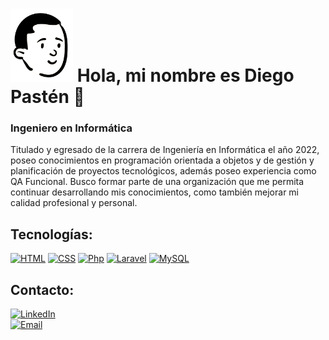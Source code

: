 # <img src="https://raw.githubusercontent.com/dgroes/dgroes/main/head.png" alt="Diego Pastén" width="100"/> Hola, mi nombre es Diego Pastén 👋
<h3>Ingeniero en Informática</h3>

<p>Titulado y egresado de la carrera de Ingeniería en Informática el año 2022, poseo conocimientos en programación orientada a objetos y de gestión y planificación de proyectos tecnológicos, además poseo experiencia como QA Funcional.
Busco formar parte de una organización que me permita continuar desarrollando mis conocimientos, como también mejorar mi calidad profesional y personal.</p>


## Tecnologías:
[![HTML](https://img.shields.io/badge/Html-f16c32?style=for-the-badge&logo=html&logoColor=white&labelColor=101010)](https://www.w3.org/html/)
[![CSS](https://img.shields.io/badge/Css-37b1df?style=for-the-badge&logo=css&logoColor=white&labelColor=101010)](https://www.w3.org/Style/CSS/)
[![Php](https://img.shields.io/badge/Php-7a86b8?style=for-the-badge&logo=php&logoColor=white&labelColor=101010)](https://www.php.net/)
[![Laravel](https://img.shields.io/badge/Laravel-f6372e?style=for-the-badge&logo=laravel&logoColor=white&labelColor=101010)](https://laravel.com/)
[![MySQL](https://img.shields.io/badge/MySQL-4479A1?style=for-the-badge&logo=mysql&logoColor=white&labelColor=101010)](https://www.mysql.com/)

## Contacto:
[![LinkedIn](https://img.shields.io/badge/LinkedIn-Brais_Moure-0077B5?style=for-the-badge&logo=linkedin&logoColor=white&labelColor=101010)](https://www.linkedin.com/in/braismoure)
<br>
[![Email](https://img.shields.io/badge/diegopasten78@gmail.com-email_personal-D14836?style=for-the-badge&logo=gmail&logoColor=white&labelColor=101010)](mailto:diegopasten78@gmail.com)
